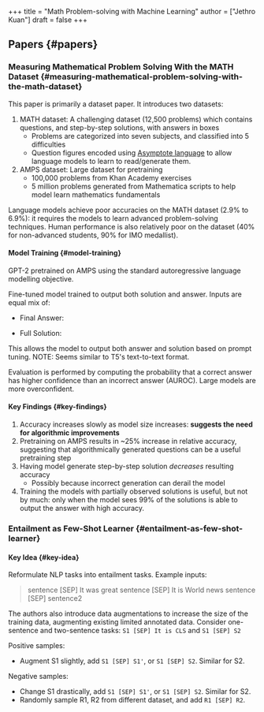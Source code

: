 +++
title = "Math Problem-solving with Machine Learning"
author = ["Jethro Kuan"]
draft = false
+++

## Papers {#papers}


### Measuring Mathematical Problem Solving With the MATH Dataset {#measuring-mathematical-problem-solving-with-the-math-dataset}

This paper is primarily a dataset paper. It introduces two datasets:

1.  MATH dataset: A challenging dataset (12,500 problems) which contains
    questions, and step-by-step solutions, with answers in boxes
    -   Problems are categorized into seven subjects, and classified into 5
        difficulties
    -   Question figures encoded using [Asymptote language](https://asymptote.sourceforge.io/) to allow language models
        to learn to read/generate them.
2.  AMPS dataset: Large dataset for pretraining
    -   100,000 problems from Khan Academy exercises
    -   5 million problems generated from Mathematica scripts to help model learn
        mathematics fundamentals

Language models achieve poor accuracies on the MATH dataset (2.9% to 6.9%): it
requires the models to learn advanced problem-solving techniques. Human
performance is also relatively poor on the dataset (40% for non-advanced
students, 90% for IMO medallist).


#### Model Training {#model-training}

GPT-2 pretrained on AMPS using the standard autoregressive language modelling
objective.

Fine-tuned model trained to output both solution and answer. Inputs are equal
mix of:

-   <P> Final Answer: <Answer>
-   <P> Full Solution: <Solution>

This allows the model to output both answer and solution based on prompt tuning.
NOTE: Seems similar to T5's text-to-text format.

Evaluation is performed by computing the probability that a correct answer has
higher confidence than an incorrect answer (AUROC). Large models are more
overconfident.


#### Key Findings {#key-findings}

1.  Accuracy increases slowly as model size increases: **suggests the need
    for algorithmic improvements**
2.  Pretraining on AMPS results in ~25% increase in relative accuracy, suggesting
    that algorithmically generated questions can be a useful pretraining step
3.  Having model generate step-by-step solution _decreases_ resulting accuracy
    -   Possibly because incorrect generation can derail the model
4.  Training the models with partially observed solutions is useful, but not by
    much: only when the model sees 99% of the solutions is able to output the
    answer with high accuracy.


### Entailment as Few-Shot Learner {#entailment-as-few-shot-learner}


#### Key Idea {#key-idea}

Reformulate NLP tasks into entailment tasks. Example inputs:

> sentence [SEP] It was great
> sentence [SEP] It is World news
> sentence [SEP] sentence2

The authors also introduce data augmentations to increase the size of the training data, augmenting existing limited annotated data. Consider one-sentence and two-sentence tasks:
`S1 [SEP] It is CLS` and `S1 [SEP] S2`

Positive samples:

-   Augment S1 slightly, add `S1 [SEP] S1'`, or `S1 [SEP] S2`. Similar for S2.

Negative samples:

-   Change S1 drastically, add `S1 [SEP] S1'`, or `S1 [SEP] S2`. Similar for S2.
-   Randomly sample R1, R2 from different dataset, and add `R1 [SEP] R2`.